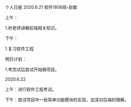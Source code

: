 个人日报   2020.6.21     软件1806班-赵敏

上午：

1.听老师讲解前端相关知识。

下午：

1.复习软件工程

明日计划：

1.考完试后尝试开始做项目。

2020.6.22

上午：进行软件工程考试。

下午：尝试项目中一些简单功能模块的实现，加深对后端的理解。